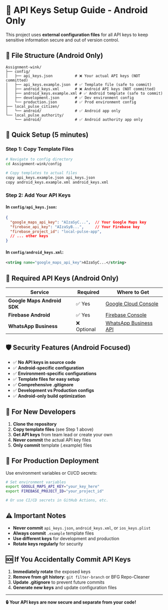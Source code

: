 # 🔐 API Keys Setup Guide - Android Only

This project uses **external configuration files** for all API keys to keep sensitive information secure and out of version control.

## 📁 File Structure (Android Only)
```
Assignment-wink/
├── config/
│   ├── api_keys.json          # ❌ Your actual API keys (NOT committed)
│   ├── api_keys.example.json  # ✅ Template file (safe to commit)
│   ├── android_keys.xml       # ❌ Android API keys (NOT committed)
│   ├── android_keys.example.xml # ✅ Android template (safe to commit)
│   ├── development.json       # ✅ Dev environment config
│   └── production.json        # ✅ Prod environment config
├── local_pulse_citizen/
│   └── android/               # ✅ Android app only
└── local_pulse_authority/
    └── android/               # ✅ Android authority app only
```

## 🚀 Quick Setup (5 minutes)

### Step 1: Copy Template Files
```bash
# Navigate to config directory
cd Assignment-wink/config

# Copy templates to actual files
copy api_keys.example.json api_keys.json
copy android_keys.example.xml android_keys.xml
```

### Step 2: Add Your API Keys

#### In `config/api_keys.json`:
```json
{
  "google_maps_api_key": "AIzaSyC...",  // Your Google Maps key
  "firebase_api_key": "AIzaSyB...",     // Your Firebase key
  "firebase_project_id": "local-pulse-app",
  // ... other keys
}
```

#### In `config/android_keys.xml`:
```xml
<string name="google_maps_api_key">AIzaSyC...</string>
```

## 🔑 Required API Keys (Android Only)

| Service | Required | Where to Get |
|---------|----------|--------------|
| **Google Maps Android SDK** | ✅ Yes | [Google Cloud Console](https://console.cloud.google.com/) |
| **Firebase Android** | ✅ Yes | [Firebase Console](https://console.firebase.google.com/) |
| **WhatsApp Business** | ❌ Optional | [WhatsApp Business API](https://business.whatsapp.com/) |

## 🛡️ Security Features (Android Focused)

- ✅ **No API keys in source code**
- ✅ **Android-specific configuration**
- ✅ **Environment-specific configurations**
- ✅ **Template files for easy setup**
- ✅ **Comprehensive .gitignore**
- ✅ **Development vs Production configs**
- ✅ **Android-only build optimization**

## 🔧 For New Developers

1. **Clone the repository**
2. **Copy template files** (see Step 1 above)
3. **Get API keys** from team lead or create your own
4. **Never commit** the actual API key files
5. **Only commit** template (.example) files

## 🚀 For Production Deployment

Use environment variables or CI/CD secrets:
```bash
# Set environment variables
export GOOGLE_MAPS_API_KEY="your_key_here"
export FIREBASE_PROJECT_ID="your_project_id"

# Or use CI/CD secrets in GitHub Actions, etc.
```

## ⚠️ Important Notes

- **Never commit** `api_keys.json`, `android_keys.xml`, or `ios_keys.plist`
- **Always commit** `.example` template files
- **Use different keys** for development and production
- **Rotate keys regularly** for security

## 🆘 If You Accidentally Commit API Keys

1. **Immediately rotate** the exposed keys
2. **Remove from git history**: `git filter-branch` or BFG Repo-Cleaner
3. **Update .gitignore** to prevent future commits
4. **Generate new keys** and update configuration files

---

**🔒 Your API keys are now secure and separate from your code!**